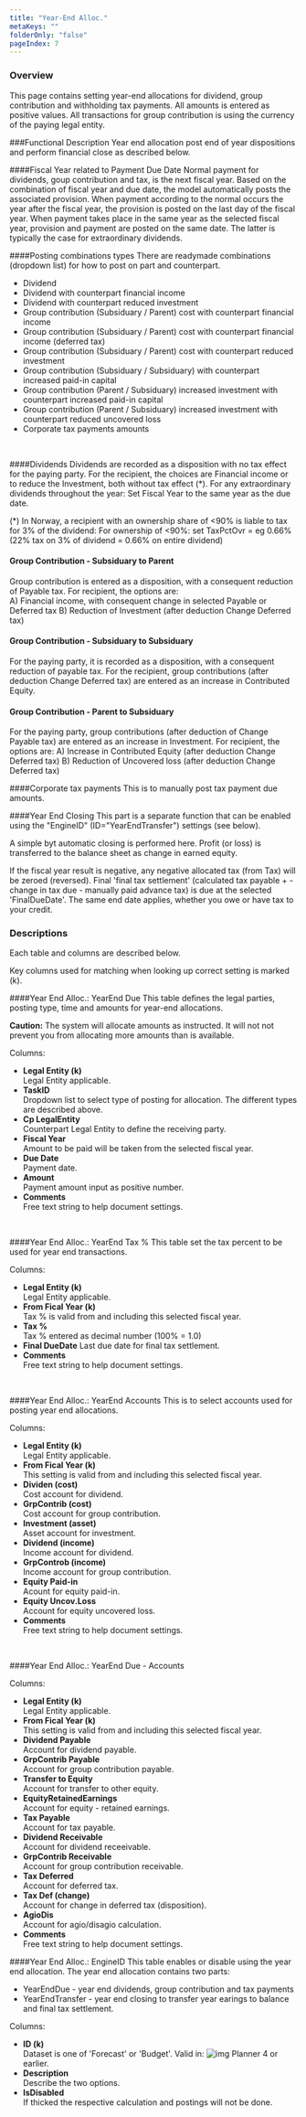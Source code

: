 ```yaml
---
title: "Year-End Alloc."
metaKeys: ""
folderOnly: "false"
pageIndex: 7
---
```


### Overview
This page contains setting year-end allocations for dividend, group contribution and withholding tax payments. All amounts is entered as positive values. All transactions for group contribution is using the currency of the paying legal entity.

###Functional Description
Year end allocation post end of year dispositions and perform financial close as described below.


####Fiscal Year related to Payment Due Date
Normal payment for dividends, goup contribution and tax, is the next fiscal year. Based on the combination of fiscal year and due date, the model automatically posts the associated provision.
When payment according to the normal occurs the year after the fiscal year, the provision is posted on the last day of the fiscal year. 
When payment takes place in the same year as the selected fiscal year, provision and payment are posted on the same date. The latter is typically the case for extraordinary dividends.

####Posting combinations types
There are readymade combinations (dropdown list) for how to post on part and counterpart.

- Dividend
- Dividend with counterpart financial income
- Dividend with counterpart reduced investment
- Group contribution (Subsiduary / Parent) cost with counterpart financial income
- Group contribution (Subsiduary / Parent) cost with counterpart financial income (deferred tax)
- Group contribution (Subsiduary / Parent) cost with counterpart reduced investment
- Group contribution (Subsiduary / Subsiduary) with counterpart increased paid-in capital
- Group contribution (Parent / Subsiduary) increased investment with counterpart increased paid-in capital
- Group contribution (Parent / Subsiduary) increased investment with counterpart reduced uncovered loss
- Corporate tax payments amounts

<br/>

####Dividends
Dividends are recorded as a disposition with no tax effect for the paying party.
For the recipient, the choices are Financial income or to reduce the Investment, both without tax effect (*).
For any extraordinary dividends throughout the year: Set Fiscal Year to the same year as the due date.

(*) In Norway, a recipient with an ownership share of <90% is liable to tax for 3% of the dividend:
For ownership of <90%: set TaxPctOvr = eg 0.66% (22% tax on 3% of dividend = 0.66% on entire dividend)

#### Group Contribution - Subsiduary to Parent
Group contribution is entered as a disposition, with a consequent reduction of Payable tax.
For recipient, the options are:<br/>
A) Financial income, with consequent change in selected Payable or Deferred tax
B) Reduction of Investment (after deduction Change Deferred tax)


#### Group Contribution - Subsiduary to Subsiduary
For the paying party, it is recorded as a disposition, with a consequent reduction of payable tax. 
For the recipient, group contributions (after deduction Change Deferred tax) are entered as an increase in Contributed Equity.

#### Group Contribution - Parent to Subsiduary
For the paying party, group contributions (after deduction of Change Payable tax) are entered as an increase in Investment.
For recipient, the options are:
A) Increase in Contributed Equity (after deduction Change Deferred tax)
B) Reduction of Uncovered loss (after deduction Change Deferred tax)

####Corporate tax payments
This is to manually post tax payment due amounts.

####Year End Closing
This part is a separate function that can be enabled using the "EngineID" (ID="YearEndTransfer") settings (see below).

A simple byt automatic closing is performed here. Profit (or loss) is transferred to the balance sheet as change in earned equity.

If the fiscal year result is negative, any negative allocated tax (from Tax) will be zeroed (reversed).
Final 'final tax settlement' (calculated tax payable + - change in tax due - manually paid advance tax) is due at the selected 'FinalDueDate'. The same end date applies, whether you owe or have tax to your credit.

### Descriptions

Each table and columns are described below.

Key columns used for matching when looking up correct setting is marked (k).

####Year End Alloc.: YearEnd Due
This table defines the legal parties, posting type, time and amounts for year-end allocations.

**Caution:** The system will allocate amounts as instructed. It will not not prevent you from allocating more amounts than is available. 

Columns:

- **Legal Entity (k)**<br/>
Legal Entity applicable.
- **TaskID**<br/>
Dropdown list to select type of posting for allocation. The different types are described above.
- **Cp LegalEntity**<br/>
Counterpart Legal Entity to define the receiving party.
- **Fiscal Year**<br/>
Amount to be paid will be taken from the selected fiscal year.
- **Due Date**<br/>
Payment date. 
- **Amount**<br/>
Payment amount input as positive number.
- **Comments**<br/>
Free text string to help document settings.
<br/>

####Year End Alloc.: YearEnd Tax %
This table set the tax percent to be used for year end transactions.

Columns:

- **Legal Entity (k)**<br/>
Legal Entity applicable.
- **From Fical Year (k)**<br/>
Tax % is valid from and including this selected fiscal year.
- **Tax %**<br/>
Tax % entered as decimal number (100% = 1.0)
- **Final DueDate**
Last due date for final tax settlement.
- **Comments**<br/>
Free text string to help document settings.
<br/>

####Year End Alloc.: YearEnd Accounts
This is to select accounts used for posting year end allocations.

Columns:

- **Legal Entity (k)**<br/>
Legal Entity applicable.
- **From Fical Year (k)**<br/>
This setting is valid from and including this selected fiscal year.
- **Dividen (cost)**<br/>
Cost account for dividend.
- **GrpContrib (cost)**<br/>
Cost account for group contribution.
- **Investment (asset)**<br/>
Asset account for investment.
- **Dividend (income)**<br/>
Income account for dividend.
- **GrpControb (income)**<br/>
Income account for group contribution.
- **Equity Paid-in**<br/>
Acount for equity paid-in.
- **Equity Uncov.Loss**<br/>
Account for equity uncovered loss.
- **Comments**<br/>
Free text string to help document settings.
<br/>

####Year End Alloc.: YearEnd Due - Accounts

Columns:

- **Legal Entity (k)**<br/>
Legal Entity applicable.
- **From Fical Year (k)**<br/>
This setting is valid from and including this selected fiscal year.
- **Dividend Payable**<br/>
Account for dividend payable.
- **GrpContrib Payable**<br/>
Account for group contribution payable.
- **Transfer to Equity**<br/>
Account for transfer to other equity.
- **EquityRetainedEarnings**<br/>
Account for equity - retained earnings.
- **Tax Payable**<br/>
Account for tax payable.
- **Dividend Receivable**<br/>
Account for dividend receeivable.
- **GrpContrib Receivable**<br/>
Account for group contribution receivable.
- **Tax Deferred**<br/>
Account for deferred tax.
- **Tax Def (change)**<br/>
Account for change in deferred tax (disposition).
- **AgioDis**<br/>
Account for agio/disagio calculation.
- **Comments**<br/>
Free text string to help document settings.

####Year End Alloc.: EngineID
This table enables or disable using the year end allocation. The year end allocation contains two parts:

- YearEndDue - year end dividends, group contribution and tax payments
- YearEndTransfer - year end closing to transfer year earings to balance and final tax settlement.

Columns:

- **ID (k)**<br/>
Dataset is one of 'Forecast' or 'Budget'. Valid in: ![img](https://profitbasedocs.blob.core.windows.net/icons/yes-icon.png) Planner 4 or earlier.
- **Description**<br/>
Describe the two options.
- **IsDisabled**<br/>
If thicked the respective calculation and postings will not be done.

<br/>